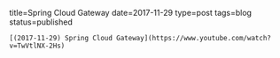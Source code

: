 
title=Spring Cloud Gateway
date=2017-11-29
type=post
tags=blog
status=published
~~~~~~
[(2017-11-29) Spring Cloud Gateway](https://www.youtube.com/watch?v=TwVtlNX-2Hs) 
            